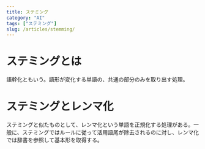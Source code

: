 ```yaml
---
title: ステミング
category: "AI"
tags: ["ステミング"]
slug: /articles/stemming/
---
```



# ステミングとは
語幹化ともいう。語形が変化する単語の、共通の部分のみを取り出す処理。

# ステミングとレンマ化
ステミングと似たものとして、レンマ化という単語を正規化する処理がある。一般に、ステミングではルールに従って活用語尾が除去されるのに対し、レンマ化では辞書を参照して基本形を取得する。